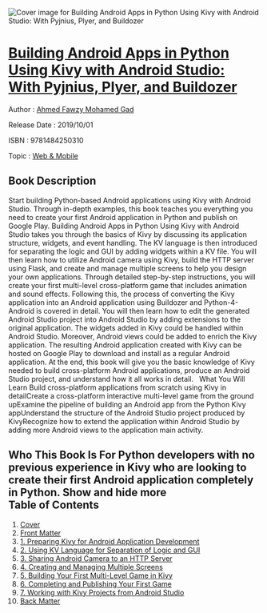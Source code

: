 ![Cover image for Building Android Apps in Python Using Kivy with Android Studio: With Pyjnius, Plyer, and Buildozer](https://imgdetail.ebookreading.net/cover/cover/20200215/EB9781484250310.jpg)

[Building Android Apps in Python Using Kivy with Android Studio: With Pyjnius, Plyer, and Buildozer](https://ebookreading.net/view/book/Building+Android+Apps+in+Python+Using+Kivy+with+Android+Studio%3A+With+Pyjnius%2C+Plyer%2C+and+Buildozer-EB9781484250310_1.html "Building Android Apps in Python Using Kivy with Android Studio: With Pyjnius, Plyer, and Buildozer")
====================================================================================================================

Author : [Ahmed Fawzy Mohamed Gad](https://ebookreading.net/search/author/Ahmed+Fawzy+Mohamed+Gad)

Release Date : 2019/10/01

ISBN : 9781484250310

Topic : [Web & Mobile](https://ebookreading.net/search/category/web-mobile)

Book Description
-----------------

 Start building Python-based Android applications using Kivy with Android Studio. Through in-depth examples, this book teaches you everything you need to create your first Android application in Python and publish on Google Play.
Building Android Apps in Python Using Kivy with Android Studio takes you through the basics of Kivy by discussing its application structure, widgets, and event handling. The KV language is then introduced for separating the logic and GUI by adding widgets within a KV file. You will then learn how to utilize Android camera using Kivy, build the HTTP server using Flask, and create and manage multiple screens to help you design your own applications. Through detailed step-by-step instructions, you will create your first multi-level cross-platform game that includes animation and sound effects. Following this, the process of converting the Kivy application into an Android application using Buildozer and Python-4-Android is covered in detail. You will then learn how to edit the generated Android Studio project into Android Studio by adding extensions to the original application. The widgets added in Kivy could be handled within Android Studio. Moreover, Android views could be added to enrich the Kivy application. The resulting Android application created with Kivy can be hosted on Google Play to download and install as a regular Android application.
At the end, this book will give you the basic knowledge of Kivy needed to build cross-platform Android applications, produce an Android Studio project, and understand how it all works in detail.
 
What You Will Learn
Build cross-platform applications from scratch using Kivy in detailCreate a cross-platform interactive multi-level game from the ground upExamine the pipeline of building an Android app from the Python Kivy appUnderstand the structure of the Android Studio project produced by KivyRecognize how to extend the application within Android Studio by adding more Android views to the application main activity. 

Who This Book Is For
Python developers with no previous experience in Kivy who are looking to create their first Android application completely in Python.        Show and hide more                
Table of Contents
-----------------

1. [Cover](https://ebookreading.net/view/book/Building+Android+Apps+in+Python+Using+Kivy+with+Android+Studio%3A+With+Pyjnius%2C+Plyer%2C+and+Buildozer-EB9781484250310_1.html)
1. [Front Matter](https://ebookreading.net/view/book/Building+Android+Apps+in+Python+Using+Kivy+with+Android+Studio%3A+With+Pyjnius%2C+Plyer%2C+and+Buildozer-EB9781484250310_2.html)
1. [1. Preparing Kivy for Android Application Development](https://ebookreading.net/view/book/Building+Android+Apps+in+Python+Using+Kivy+with+Android+Studio%3A+With+Pyjnius%2C+Plyer%2C+and+Buildozer-EB9781484250310_3.html)
1. [2. Using KV Language for Separation of Logic and GUI](https://ebookreading.net/view/book/Building+Android+Apps+in+Python+Using+Kivy+with+Android+Studio%3A+With+Pyjnius%2C+Plyer%2C+and+Buildozer-EB9781484250310_4.html)
1. [3. Sharing Android Camera to an HTTP Server](https://ebookreading.net/view/book/Building+Android+Apps+in+Python+Using+Kivy+with+Android+Studio%3A+With+Pyjnius%2C+Plyer%2C+and+Buildozer-EB9781484250310_5.html)
1. [4. Creating and Managing Multiple Screens](https://ebookreading.net/view/book/Building+Android+Apps+in+Python+Using+Kivy+with+Android+Studio%3A+With+Pyjnius%2C+Plyer%2C+and+Buildozer-EB9781484250310_6.html)
1. [5. Building Your First Multi-Level Game in Kivy](https://ebookreading.net/view/book/Building+Android+Apps+in+Python+Using+Kivy+with+Android+Studio%3A+With+Pyjnius%2C+Plyer%2C+and+Buildozer-EB9781484250310_7.html)
1. [6. Completing and Publishing Your First Game](https://ebookreading.net/view/book/Building+Android+Apps+in+Python+Using+Kivy+with+Android+Studio%3A+With+Pyjnius%2C+Plyer%2C+and+Buildozer-EB9781484250310_8.html)
1. [7. Working with Kivy Projects from Android Studio](https://ebookreading.net/view/book/Building+Android+Apps+in+Python+Using+Kivy+with+Android+Studio%3A+With+Pyjnius%2C+Plyer%2C+and+Buildozer-EB9781484250310_9.html)
1. [Back Matter](https://ebookreading.net/view/book/Building+Android+Apps+in+Python+Using+Kivy+with+Android+Studio%3A+With+Pyjnius%2C+Plyer%2C+and+Buildozer-EB9781484250310_10.html)
